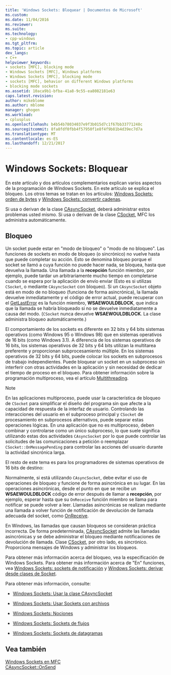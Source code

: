 ```yaml
---
title: 'Windows Sockets: Bloquear | Documentos de Microsoft'
ms.custom: 
ms.date: 11/04/2016
ms.reviewer: 
ms.suite: 
ms.technology:
- cpp-windows
ms.tgt_pltfrm: 
ms.topic: article
dev_langs:
- C++
helpviewer_keywords:
- sockets [MFC], blocking mode
- Windows Sockets [MFC], Windows platforms
- Windows Sockets [MFC], blocking mode
- sockets [MFC], behavior on different Windows platforms
- blocking mode sockets
ms.assetid: 10aca9b1-bfba-41a8-9c55-ea8082181e63
caps.latest.revision: 
author: mikeblome
ms.author: mblome
manager: ghogen
ms.workload:
- cplusplus
ms.openlocfilehash: b4b54b78034037e9f3b015d7c1f67bb33771248c
ms.sourcegitcommit: 8fa8fdf0fbb4f57950f1e8f4f9b81b4d39ec7d7a
ms.translationtype: MT
ms.contentlocale: es-ES
ms.lasthandoff: 12/21/2017
---
```

# <a name="windows-sockets-blocking"></a>Windows Sockets: Bloquear
En este artículo y dos artículos complementarios explican varios aspectos de la programación de Windows Sockets. En este artículo se explica el bloqueo. Los otros temas se tratan en los artículos: [Windows Sockets: orden de bytes](../mfc/windows-sockets-byte-ordering.md) y [Windows Sockets: convertir cadenas](../mfc/windows-sockets-converting-strings.md).  
  
 Si usa o derivan de la clase [CAsyncSocket](../mfc/reference/casyncsocket-class.md), deberá administrar estos problemas usted mismo. Si usa o derivan de la clase [CSocket](../mfc/reference/csocket-class.md), MFC los administra automáticamente.  
  
## <a name="blocking"></a>Bloqueo  
 Un socket puede estar en "modo de bloqueo" o "modo de no bloqueo". Las funciones de sockets en modo de bloqueo (o sincrónico) no vuelve hasta que puede completar su acción. Esto se denomina bloqueo porque el socket se llamó a cuya función no puede hacer nada, se bloquea, hasta que devuelva la llamada. Una llamada a la **recepción** función miembro, por ejemplo, puede tardar un arbitrariamente mucho tiempo en completarse cuando se espera por la aplicación de envío enviar (Esto es si utilizas `CSocket`, o mediante `CAsyncSocket` con bloqueo). Si un `CAsyncSocket` objeto está en modo de no bloqueo (funciona de forma asincrónica), la llamada devuelve inmediatamente y el código de error actual, puede recuperar con el [GetLastError](../mfc/reference/casyncsocket-class.md#getlasterror) es la función miembro, **WSAEWOULDBLOCK**, que indica que la llamada se habría bloqueado si no se devuelve inmediatamente a causa del modo. (`CSocket` nunca devuelve **WSAEWOULDBLOCK**. La clase administra bloqueo automáticamente.)  
  
 El comportamiento de los sockets es diferente en 32 bits y 64 bits sistemas operativos (como Windows 95 o Windows 98) que en sistemas operativos de 16 bits (como Windows 3.1). A diferencia de los sistemas operativos de 16 bits, los sistemas operativos de 32 bits y 64 bits utilizan la multitarea preferente y proporcionan subprocesamiento múltiple. En los sistemas operativos de 32 bits y 64 bits, puede colocar los sockets en subprocesos de trabajo independientes. Puede bloquear un socket en un subproceso sin interferir con otras actividades en la aplicación y sin necesidad de dedicar el tiempo de proceso en el bloqueo. Para obtener información sobre la programación multiproceso, vea el artículo [Multithreading](../parallel/multithreading-support-for-older-code-visual-cpp.md).  
  
> [!NOTE]
>  En las aplicaciones multiproceso, puede usar la característica de bloqueo de `CSocket` para simplificar el diseño del programa sin que afecte a la capacidad de respuesta de la interfaz de usuario. Controlando las interacciones del usuario en el subproceso principal y `CSocket` de procesamiento en subprocesos alternativos, puede separar estas operaciones lógicas. En una aplicación que no es multiproceso, deben combinar y controlarse como un único subproceso, lo que suele significa utilizando estas dos actividades `CAsyncSocket` por lo que puede controlar las solicitudes de las comunicaciones a petición o reemplazar `CSocket::OnMessagePending` para controlar las acciones del usuario durante la actividad sincrónica larga.  
  
 El resto de este tema es para los programadores de sistemas operativos de 16 bits de destino:  
  
 Normalmente, si está utilizando `CAsyncSocket`, debe evitar el uso de operaciones de bloqueo y funcione de forma asincrónica en su lugar. En las operaciones asincrónicas, desde el punto en que se recibe un **WSAEWOULDBLOCK** código de error después de llamar a **recepción**, por ejemplo, esperar hasta que su `OnReceive` función miembro se llama para notificar se puede volver a leer. Llamadas asincrónicas se realizan mediante una llamada a volver función de notificación de devolución de llamada adecuada del socket, como [OnReceive](../mfc/reference/casyncsocket-class.md#onreceive).  
  
 En Windows, las llamadas que causan bloqueos se consideran práctica incorrecta. De forma predeterminada, [CAsyncSocket](../mfc/reference/casyncsocket-class.md) admite las llamadas asincrónicas y se debe administrar el bloqueo mediante notificaciones de devolución de llamada. Clase [CSocket](../mfc/reference/csocket-class.md), por otro lado, es sincrónico. Proporciona mensajes de Windows y administrar los bloqueos.  
  
 Para obtener más información acerca del bloqueo, vea la especificación de Windows Sockets. Para obtener más información acerca de "En" funciones, vea [Windows Sockets: sockets de notificación](../mfc/windows-sockets-socket-notifications.md) y [Windows Sockets: derivar desde clases de Socket](../mfc/windows-sockets-deriving-from-socket-classes.md).  
  
 Para obtener más información, consulte:  
  
-   [Windows Sockets: Usar la clase CAsyncSocket](../mfc/windows-sockets-using-class-casyncsocket.md)  
  
-   [Windows Sockets: Usar Sockets con archivos](../mfc/windows-sockets-using-sockets-with-archives.md)  
  
-   [Windows Sockets: Nociones](../mfc/windows-sockets-background.md)  
  
-   [Windows Sockets: Sockets de flujos](../mfc/windows-sockets-stream-sockets.md)  
  
-   [Windows Sockets: Sockets de datagramas](../mfc/windows-sockets-datagram-sockets.md)  
  
## <a name="see-also"></a>Vea también  
 [Windows Sockets en MFC](../mfc/windows-sockets-in-mfc.md)   
 [CAsyncSocket::OnSend](../mfc/reference/casyncsocket-class.md#onsend)

